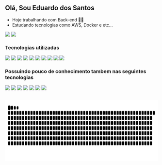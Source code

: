 ## Olá, Sou Eduardo dos Santos

- Hoje trabalhando com Back-end 👨‍💻
- Estudando tecnologias como AWS, Docker e etc...
  
<div>
  <a href="#"></a>
  <img height="180em" src="https://github-readme-stats.vercel.app/api?username=Eduardo-aSantos&theme=tokyonight&show_icons=true&hide_border=true&count_private=true"/>
  <img height="180em" src="https://github-readme-streak-stats.herokuapp.com/?user=Eduardo-aSantos&theme=tokyonight&hide_border=true"/>
</div>

### Tecnologias utilizadas
<div>
  <img height="30em" src="https://img.shields.io/badge/Java-ED8B00?style=flat&logo=openjdk&logoColor=white" />
  <img height="30em" src="https://img.shields.io/badge/Spring-6DB33F.svg?style=for-the-badge&logo=Spring&logoColor=white" />
  <img height="30em" src="https://img.shields.io/badge/Spring%20Boot-6DB33F.svg?style=for-the-badge&logo=Spring-Boot&logoColor=white" />
  <img height="30em" src="https://img.shields.io/badge/Quarkus-4695EB.svg?style=for-the-badge&logo=Quarkus&logoColor=white" />
  <img height="30em" src="https://img.shields.io/badge/Apache-D22128.svg?style=for-the-badge&logo=Apache&logoColor=white" />
  <img height="30em" src="https://img.shields.io/badge/Docker-2496ED.svg?style=for-the-badge&logo=Docker&logoColor=white" />
  <img height="30em" src="https://img.shields.io/badge/Red%20Hat-EE0000.svg?style=for-the-badge&logo=Red-Hat&logoColor=white" />
  <img height="30em" src="https://img.shields.io/badge/C%2B%2B-00599C?style=flat&logo=c%2B%2B&logoColor=white" />
  <img height="30em" src="https://img.shields.io/badge/MySQL-4479A1?style=flat&logo=mysql&logoColor=white" />
  <img height="30em" src="https://img.shields.io/badge/MongoDB-47A248?style=flat&logo=mongodb&logoColor=white" />
</div>

### Possuindo pouco de conhecimento tambem nas seguintes tecnologias
<div>
  <img height="30em" src="https://img.shields.io/badge/.NET-512BD4?style=flat&logo=.net&logoColor=white" />
  <img height="30em" src="https://img.shields.io/badge/JavaScript-F7DF1E?style=flat&logo=javascript&logoColor=black" />
  <img height="30em" src="https://img.shields.io/badge/HTML5-E34F26?style=flat&logo=html5&logoColor=white" />
  <img height="30em" src="https://img.shields.io/badge/CSS-563d7c?&style=flat&logo=css3&logoColor=white" />
  <img height="30em" src="https://img.shields.io/badge/Bootstrap-7952B3?style=flat&logo=bootstrap&logoColor=white" />
  <img height="30em" src="https://img.shields.io/badge/jQuery-0769AD?style=flat&logo=jquery&logoColor=white" />
  <img height="30em" src="https://img.shields.io/badge/Amazon_AWS-232F3E?style=flat&logo=amazon-web-services&logoColor=white" />
</div>

##
<div>
  <img height="200em" width="100%" src="https://github.com/Eduardo-aSantos/Eduardo-aSantos/blob/output/github-snake-dark.svg" />
</div>
